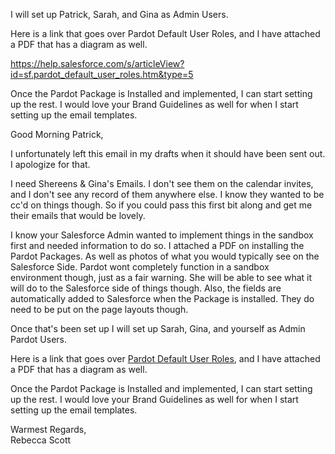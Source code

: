 
I will set up Patrick, Sarah, and Gina as Admin Users. 

Here is a link that goes over Pardot Default User Roles, and I have attached a PDF that has a diagram as well.

https://help.salesforce.com/s/articleView?id=sf.pardot_default_user_roles.htm&type=5

Once the Pardot Package is Installed and implemented, I can start setting up the rest. I would love your Brand Guidelines as well for when I start setting up the email templates. 


Good Morning Patrick, 

  

I unfortunately left this email in my drafts when it should have been sent out. I apologize for that.

  

I need Shereens & Gina's Emails. I don't see them on the calendar invites, and I don't see any record of them anywhere else. I know they wanted to be cc'd on things though. So if you could pass this first bit along and get me their emails that would be lovely. 

  

I know your Salesforce Admin wanted to implement things in the sandbox first and needed information to do so. I attached a PDF on installing the Pardot Packages. As well as photos of what you would typically see on the Salesforce Side. Pardot wont completely function in a sandbox environment though, just as a fair warning. She will be able to see what it will do to the Salesforce side of things though. Also, the fields are automatically added to Salesforce when the Package is installed. They do need to be put on the page layouts though. 

  

Once that's been set up I will set up Sarah, Gina, and yourself as Admin Pardot Users.

  
Here is a link that goes over [Pardot Default User Roles](https://help.salesforce.com/s/articleView?id=sf.pardot_default_user_roles.htm&type=5), and I have attached a PDF that has a diagram as well.  
  
Once the Pardot Package is Installed and implemented, I can start setting up the rest. I would love your Brand Guidelines as well for when I start setting up the email templates. 

  

Warmest Regards,  
Rebecca Scott